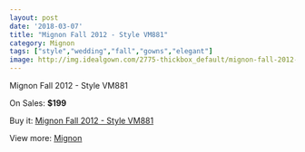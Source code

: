 ```yaml
---
layout: post
date: '2018-03-07'
title: "Mignon Fall 2012 - Style VM881"
category: Mignon
tags: ["style","wedding","fall","gowns","elegant"]
image: http://img.idealgown.com/2775-thickbox_default/mignon-fall-2012-style-vm881.jpg
---
```

Mignon Fall 2012 - Style VM881

On Sales: **$199**
<a href="https://www.idealgown.com/en/mignon/1321-mignon-fall-2012-style-vm881.html"><amp-img layout="responsive" width="600" height="600" src="//img.idealgown.com/2775-thickbox_default/mignon-fall-2012-style-vm881.jpg" alt="Mignon Fall 2012 - Style VM881 0" /></a>

Buy it: [Mignon Fall 2012 - Style VM881](https://www.idealgown.com/en/mignon/1321-mignon-fall-2012-style-vm881.html "Mignon Fall 2012 - Style VM881")

View more: [Mignon](https://www.idealgown.com/en/17-mignon "Mignon")